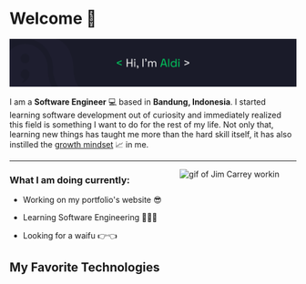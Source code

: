 # Welcome 👋

![banner](/images/banner.png)

I am a **Software Engineer** 💻 based in **Bandung, Indonesia**. I started learning software development out of curiosity and immediately realized this field is something I want to do for the rest of my life. Not only that, learning new things has taught me more than the hard skill itself, it has also instilled the [growth mindset](https://www.wgu.edu/blog/what-is-growth-mindset-8-steps-develop-one1904.html) 📈 in me.

---

<img align="right" style="margin-right: 30px" src="https://media.tenor.com/LJC9j1vSkXwAAAAd/j-im-carreytyping-busy-working.gif" height="150" alt="gif of Jim Carrey workin"/>

### **What I am doing currently:**

- Working on my portfolio's website 😎

- Learning Software Engineering 🕵🏻‍♂️

- Looking for a waifu 👉👈

## My Favorite Technologies
